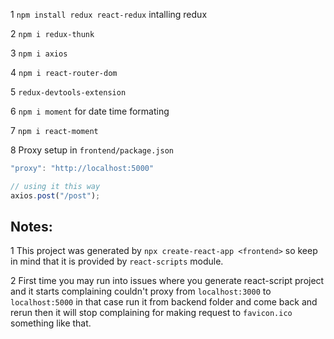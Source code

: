 1 `npm install redux react-redux` intalling redux

2 `npm i redux-thunk`

3 `npm i axios`

4 `npm i react-router-dom`

5 `redux-devtools-extension`

6 `npm i moment` for date time formating

7 `npm i react-moment`

8 Proxy setup in `frontend/package.json`

```js
"proxy": "http://localhost:5000"

// using it this way
axios.post("/post");
```

## Notes:

1 This project was generated by `npx create-react-app <frontend>` so keep in mind that it is provided by `react-scripts` module.

2 First time you may run into issues where you generate react-script project and it starts complaining couldn't proxy from `localhost:3000` to `localhost:5000` in that case run it from backend folder and come back and rerun then it will stop complaining for making request to `favicon.ico` something like that.
